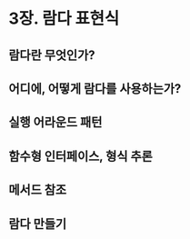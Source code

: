 # 3장. 람다 표현식

## 람다란 무엇인가?
## 어디에, 어떻게 람다를 사용하는가?
## 실행 어라운드 패턴
## 함수형 인터페이스, 형식 추론
## 메서드 참조
## 람다 만들기